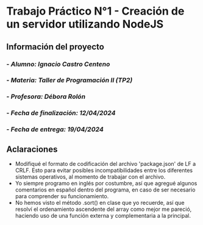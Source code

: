 # Trabajo Práctico N°1 - Creación de un servidor utilizando NodeJS

## Información del proyecto

### - _Alumno: Ignacio Castro Centeno_

### - _Materia: Taller de Programación II (TP2)_

### - _Profesora: Débora Rolón_

### - _Fecha de finalización: 12/04/2024_

### - _Fecha de entrega: 19/04/2024_

## Aclaraciones

- Modifiqué el formato de codificación del archivo 'package.json' de LF a CRLF. Esto para evitar posibles incompatibilidades entre los diferentes sistemas operativos, al momento de trabajar con el archivo.
- Yo siempre programo en inglés por costumbre, así que agregué algunos comentarios en español dentro del programa, en caso de ser necesario para comprender su funcionamiento.
- No hemos visto el método .sort() en clase que yo recuerde, así que resolví el ordenamiento ascendente del array como mejor me pareció, haciendo uso de una función externa y complementaria a la principal.
